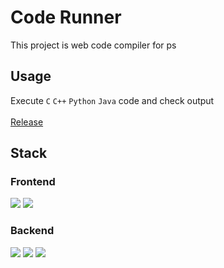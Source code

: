# Code Runner

This project is web code compiler for ps

## Usage
Execute `C` `C++` `Python` `Java` code and check output </br></br>
[Release](https://code.cspc.me/)

## Stack
### Frontend
<p align="left">
<img src="https://img.shields.io/badge/react-61DAFB?style=for-the-badge&logo=react&logoColor=white"> </a>
<img src="https://img.shields.io/badge/bootstrap-7952B3?style=for-the-badge&logo=Bootstrap&logoColor=white"> </a> 
</p>

### Backend
<p align="left">
<img src="https://img.shields.io/badge/node.js-339933?style=for-the-badge&logo=Node.js&logoColor=white"> </a> 
<img src="https://img.shields.io/badge/fastapi-009688?style=for-the-badge&logo=FastAPI&logoColor=white"> </a> 
<img src="https://img.shields.io/badge/docker-2496ED?style=for-the-badge&logo=Docker&logoColor=white"> </a> 
</p>